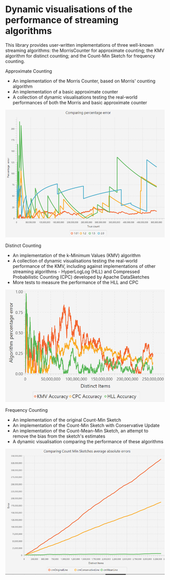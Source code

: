 # Dynamic visualisations of the performance of streaming algorithms

This library provides user-written implementations of three well-known streaming algorithms: the MorrisCounter for 
approximate counting; the KMV algorithm for distinct counting; and the Count-Min Sketch for frequency counting.

Approximate Counting

- An implementation of the Morris Counter, based on Morris' counting algorithm
- An implementation of a basic approximate counter
- A collection of dynamic visualisations testing the real-world performances of both the Morris and basic approximate counter

![Morris Counter](images/Morris_percentage_error.PNG)

Distinct Counting

- An implementation of the k-Minimum Values (KMV) algorithm
- A collection of dynamic visualisations testing the real-world performance of the KMV, including against implementations of other streaming algorithms - HyperLogLog (HLL) and Compressed Probabilistic Counting (CPC) developed by Apache DataSketches
- More tests to measure the performance of the HLL and CPC

![Distinct Counting](images/ImplementationComparisonError.PNG)

Frequency Counting

- An implementation of the original Count-Min Sketch
- An implementation of the Count-Min Sketch with Conservative Update
- An implementation of the Count-Mean-Min Sketch, an attempt to remove the bias from the sketch's estimates
- A dynamic visualisation comparing the performance of these algorithms 

![Frequency Counting](images/Frequency_counting.PNG)
